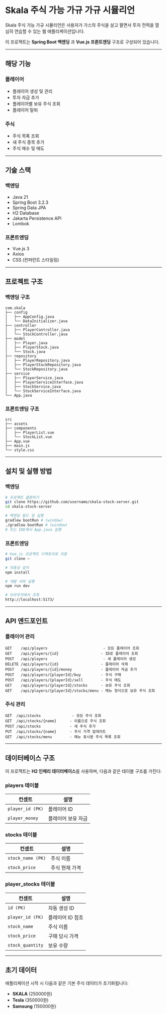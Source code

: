# Skala 주식 가능 가규 가규 시뮬리언

Skala 주식 가능 가규 시뮬리언은 사용자가 가스의 주식을 살고 팔면서 투자 전력을 열심히 연습할 수 있는 웹 애플리케이션입니다.

이 프로젝트는 **Spring Boot 백엔딩** 과 **Vue.js 프론트엔딩** 구조로 구성되어 있습니다.

---

## 해당 기능

### 플레이어
- 플레이어 생성 및 관리
- 투자 자금 추가
- 플레이어별 보유 주식 조회
- 플레이어 탈퇴

### 주식
- 주식 목록 조회
- 새 주식 종목 추가
- 주식 매수 및 매도

---

## 기술 스택

### 백엔딩
- Java 21
- Spring Boot 3.2.3
- Spring Data JPA
- H2 Database
- Jakarta Persistence API
- Lombok

### 프론트엔딩
- Vue.js 3
- Axios
- CSS (컨퍼런트 스타일링)

---

## 프로젝트 구조

### 백엔딩 구조
```plaintext
com.skala
├── config
│   ├── AppConfig.java
│   └── DataInitializer.java
├── controller
│   ├── PlayerController.java
│   └── StockController.java
├── model
│   ├── Player.java
│   ├── PlayerStock.java
│   └── Stock.java
├── repository
│   ├── PlayerRepository.java
│   ├── PlayerStockRepository.java
│   └── StockRepository.java
├── service
│   ├── PlayerService.java
│   ├── PlayerServiceInterface.java
│   ├── StockService.java
│   └── StockServiceInterface.java
└── App.java
```

### 프론트엔딩 구조
```plaintext
src
├── assets
├── components
│   ├── PlayerList.vue
│   └── StockList.vue
├── App.vue
├── main.js
└── style.css
```

---

## 설치 및 실행 방법

### 백엔딩
```bash
# 프로젝트 클론하기
git clone https://github.com/username/skala-stock-server.git
cd skala-stock-server

# 백엔딩 빌드 및 실행
gradlew bootRun # (window)
./gradlew bootRun # (window)
# 또는 IDE에서 App.java 실행
```

### 프론트엔딩
```bash
# Vue.js 프로젝트 디렉토리로 이동
git clone ~

# 의종성 설치
npm install

# 개발 서버 실행
npm run dev

# 브라우저에서 조회
http://localhost:5173/
```

---

## API 엔드포인트

### 플레이어 관리
```
GET    /api/players                         - 모든 플레이어 조회
GET    /api/players/{id}                   - ID로 플레이어 조회
POST   /api/players                         - 새 플레이어 생성
DELETE /api/players/{id}                   - 플레이어 삭제
POST   /api/players/{id}/money             - 플레이어 자금 추가
POST   /api/players/{playerId}/buy         - 주식 구매
POST   /api/players/{playerId}/sell        - 주식 매도
GET    /api/players/{playerId}/stocks      - 보유 주식 조회
GET    /api/players/{playerId}/stocks/menu - 메뉴 형식으로 보유 주식 조회
```

### 주식 관리
```
GET  /api/stocks              - 모든 주식 조회
GET  /api/stocks/{name}      - 이름으로 주식 조회
POST /api/stocks             - 새 주식 추가
PUT  /api/stocks/{name}      - 주식 가격 업데이트
GET  /api/stocks/menu        - 메뉴 표시용 주식 목록 조회
```

---

## 데이터베이스 구조

이 프로젝트는 **H2 인메리 데이터베이스**를 사용하며, 다음과 같은 테이블 구조를 가진다:

### players 테이블
| 컨셌트 | 설명 |
|-----------|--------|
| `player_id (PK)` | 플레이어 ID |
| `player_money`   | 플레이어 보유 자금 |

### stocks 테이블
| 컨셌트 | 설명 |
|-----------|--------|
| `stock_name (PK)` | 주식 이름 |
| `stock_price`     | 주식 현재 가격 |

### player_stocks 테이블
| 컨셌트 | 설명 |
|-----------|--------|
| `id (PK)`            | 자동 생성 ID |
| `player_id (FK)`     | 플레이어 ID 참조 |
| `stock_name`         | 주식 이름 |
| `stock_price`        | 구매 당시 가격 |
| `stock_quantity`     | 보유 수량 |

---

## 초기 데이터

애플리케이션 시작 시 다음과 같은 기본 주식 데이터가 초기화됩니다:

- **SKALA** (250000원)
- **Tesla** (350000원)
- **Samsung** (150000원)

